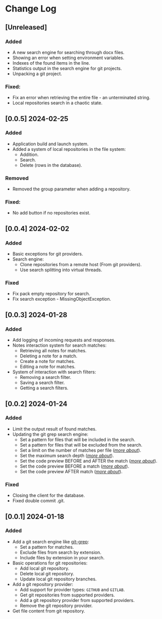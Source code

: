 # Change Log

## [Unreleased]

### Added

- A new search engine for searching through docx files.
- Showing an error when setting environment variables.
- Indexes of the found items in the line.
- Statistics output in the search engine for git projects.
- Unpacking a git project.

### Fixed:

- Fix an error when retrieving the entire file - an unterminated string.
- Local repositories search in a chaotic state.

## [0.0.5] 2024-02-25

### Added

- Application build and launch system.
- Added a system of local repositories in the file system:
    - Addition.
    - Search.
    - Delete (rows in the database).

### Removed

- Removed the group parameter when adding a repository.

### Fixed:

- No add button if no repositories exist.

## [0.0.4] 2024-02-02

### Added

- Basic exceptions for git providers.
- Search engine:
    - Clone repositories from a remote host (From git providers).
    - Use search splitting into virtual threads.

### Fixed

- Fix pack empty repository for search.
- Fix search exception - MissingObjectException.

## [0.0.3] 2024-01-28

### Added

- Add logging of incoming requests and responses.
- Notes interaction system for search matches:
    - Retrieving all notes for matches.
    - Deleting a note for a match.
    - Create a note for matches.
    - Editing a note for matches.
- System of interaction with search filters:
    - Removing a search filter.
    - Saving a search filter.
    - Getting a search filters.

## [0.0.2] 2024-01-24

### Added

- Limit the output result of found matches.
- Updating the git grep search engine:
    - Set a pattern for files that will be included in the search.
    - Set a pattern for files that will be excluded from the search.
    - Set a limit on the number of matches per file (_[more about](https://git-scm.com/docs/git-grep#Documentation/git-grep.txt---max-countltnumgt)_).
    - Set the maximum search depth (_[more about](https://git-scm.com/docs/git-grep#Documentation/git-grep.txt---max-depthltdepthgt)_).
    - Set the code preview BEFORE and AFTER the match (_[more about](https://git-scm.com/docs/git-grep#Documentation/git-grep.txt---contextltnumgt)_).
    - Set the code preview BEFORE a match (_[more about](https://git-scm.com/docs/git-grep#Documentation/git-grep.txt---after-contextltnumgt)_).
    - Set the code preview AFTER match (_[more about](https://git-scm.com/docs/git-grep#Documentation/git-grep.txt---before-contextltnumgt)_).

### Fixed

- Closing the client for the database.
- Fixed double commit .git.

## [0.0.1] 2024-01-18

### Added

- Add a git search engine like [git-grep](https://git-scm.com/docs/git-grep):
    - Set a pattern for matches.
    - Exclude files from search by extension.
    - Include files by extension in your search.
- Basic operations for git repositories:
    - Add local git repository.
    - Delete local git repository.
    - Update local git repository branches.
- Add a git repository provider:
    - Add support for provider types: `GITHUB` and `GITLAB`.
    - Get git repositories from supported providers.
    - Add a git repository provider from supported providers.
    - Remove the git repository provider.
- Get file content from git repository.
